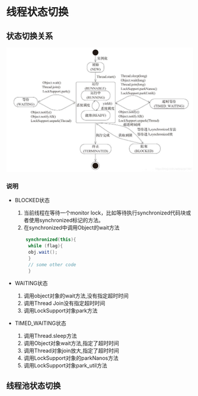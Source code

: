 # 线程状态切换

## 状态切换关系

![状态切换](../pic/线程状态.jpeg)

### 说明

- BLOCKED状态
    1. 当前线程在等待一个monitor lock，比如等待执行synchronized代码块或者使用synchronized标记的方法。
    2. 在synchronized中调用Object的wait方法 

     ```java
         synchronized(this){
          while (flag){
          obj.wait();
          }
          // some other code
          }
     ```

- WAITING状态
    1. 调用object对象的wait方法,没有指定超时时间
    2. 调用Thread Join没有指定超时时间
    3. 调用LockSupport对象park方法
- TIMED_WAITING状态
    1. 调用Thread.sleep方法
    2. 调用Object对象wait方法,指定了超时时间
    3. 调用Thread对象join放大,指定了超时时间
    4. 调用LockSupport对象的parkNanos方法
    5. 调用LockSupport对象park_util方法

## 线程池状态切换

